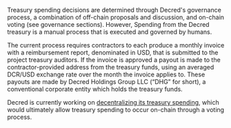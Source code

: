 Treasury spending decisions are determined through Decred's governance process, a combination of off-chain proposals and discussion, and on-chain voting (see governance sections). However, Spending from the Decred treasury is a manual process that is executed and governed by humans. 

The current process requires contractors to each produce a monthly invoice with a reimbursement report, denominated in USD, that is submitted to the project treasury auditors. If the invoice is approved a payout is made to the contractor-provided address from the treasury funds, using an averaged DCR/USD exchange rate over the month the invoice applies to. These payouts are made by Decred Holdings Group LLC (“DHG” for short), a conventional corporate entity which holds the treasury funds.

Decred is currently working on [decentralizing its treasury spending](https://proposals.decred.org/proposals/c96290a2478d0a1916284438ea2c59a1215fe768a87648d04d45f6b7ecb82c3f), which would ultimately allow treasury spending to occur on-chain through a voting process.
